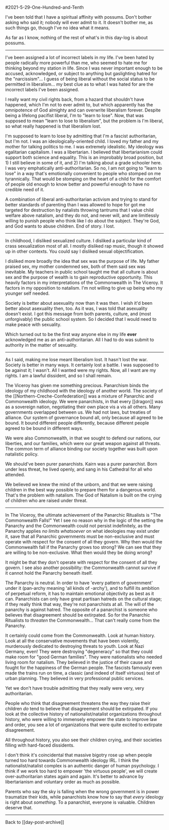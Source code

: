 #2021-5-29-One-Hundred-and-Tenth

I've been told that I have a spiritual affinity with possums.  Don't bother asking who said it; nobody will ever admit to it.  It doesn't bother me, as such things go, though I've no idea what it means.

As far as I know, nothing of the rest of what's in this day-log is about possums.

---
I've been assigned a lot of incorrect labels in my life.  I've been hated by people radically more powerful than me, who seemed to hate me for thinking beyond my station in life.  Since I was never important enough to be accused, acknowledged, or subject to anything but gaslighting hatred for the "narcissism"... I guess of being liberal without the social status to be permitted in liberalism... my best clue as to what I was hated for are the incorrect labels I've been assigned.

I really want my civil rights back, from a hazard that shouldn't have happened, which I'm not to ever admit to, but which apparently has the omnipotence of God almighty and can overwrite liberalism forever.  Despite being a lifelong pacifist liberal, I'm to "learn to lose".  Now, that was supposed to mean "learn to lose to liberalism", but the problem is I'm liberal, so what really happened is that liberalism lost.

I'm supposed to learn to lose by admitting that I'm a fascist authoritarian, but I'm not.  I was an ideologically-oriented child.  I loved my father and my mother for talking politics to me.  I was extremely idealistic.  My ideology was egalitarian capitalism.  I was a libertarian.  I believed that libertarianism could support both science and equality.  This is an improbably broad position, but 1) I still believe in some of it, and 2) I'm talking about a grade schooler here.  I was very emphatically anti-authoritarian.  So no, I am not going to "learn to lose" in a way that's emotionally convenient to people who stomped on me tyrannically.  That would be stomping on the heart of a child for the comfort of people old enough to know better and powerful enough to have no credible need of it.

A combination of liberal anti-authoritarian activism and trying to stand for better standards of parenting than I was allowed to hope for got me targeted for destruction by natalists throwing tantrums that I value child welfare above natalism, and they do not, and never will, and are limitlessly willing to punish people who think like I do about the subject.  They're God, and God wants to abuse children.  End of story.  I lost.

---
In childhood, I disliked sexualized culture.  I disliked a particular kind of crass sexualization most of all.  I mostly disliked rap music, though it showed up in other contexts.  You could say I disliked sexual objectification.

I disliked more broadly the idea that sex was the purpose of life.  My father praised sex, my mother condemned sex, both of them said sex was inevitable.  My teachers in public school taught me that all culture is about sex and the purpose of wealth is to gain reproductive opportunity.  This heavily factors in my interpretations of the Commonwealth in The Viceroy.  It factors in my opposition to natalism.  I'm not willing to give up being who my younger self needed.

Society is better about asexuality now than it was then.  I wish it'd been better about asexuality then, too.  As it was, I was told that asexuality doesn't exist.  I got this message from both parents, culture, and (most unforgivably) the public school system.  So I decided that I would need to make peace with sexuality.

Which turned out to be the first way anyone else in my life **ever** acknowledged me as an anti-authoritarian.  All I had to do was submit to authority in the matter of sexuality.

---
As I said, making me lose meant liberalism lost.  It hasn't lost the war.  Society is better in many ways.  It certainly lost a battle.  I was supposed to be against it; I wasn't.  All I wanted were my rights.  Now, all I want are my rights.  I am a lawful dissident, and so I shall remain.

The Viceroy has given me something precious.  Panarchism binds the ideology of my childhood with the ideology of another world.  The society of the [[Northern-Creche-Confederation]] was a mixture of Panarchic and Commonwealth ideology.  We were panarchists, in that every [[dragon]] was as a sovereign nation, negotiating their own place vis a vis all others.  Many governments overlapped between us.  We had not laws, but treaties of alliance.  Our system of governance bound all, only because all agreed to be bound.  It bound different people differently, because different people agreed to be bound in different ways.

We were also Commonwealth, in that we sought to defend our nations, our liberties, and our families, which were our great weapon against all threats.  The common term of alliance binding our society together was built upon natalistic policy.

We should've been purer panarchists.  Kairn was a purer panarchist.  Born under less threat, he lived openly, and sang in his Cathedral for all who attended.

We believed we knew the mind of the unborn, and that we were raising children in the best way possible to prepare them for a dangerous world.  That's the problem with natalism.  The God of Natalism is built on the crying of children who are raised under threat.

---
In The Viceroy, the ultimate achievement of the Panarchic Ritualists is "The Commonwealth Falls!"  Yet I see no reason why in the logic of the setting the Panarchy and the Commonwealth could not persist indefinitely, as the Panarchy applies *no limits whatsoever* on what ideologies may exist under it, save that all Panarchic governments must be non-exclusive and must operate with respect for the consent of all they govern.  Why then would the Commonwealth fall if the Panarchy grows too strong?  We can see that they are willing to be non-exclusive.  What then would they be doing wrong?

It might be that they don't operate with respect for the consent of all they govern.  I see also another possibility: the Commonwealth cannot survive if it cannot hold the Panarchy beneath itself.  

The Panarchy is neutral.  In order to have 'every pattern of government' under it (pan-archy meaning 'all kinds of -archy'), and to fulfill its ambition of perpetual reform, it has to maintain emotional objectivity as best as it can.  Panarchists can only have great partisan hatreds on the cultural stage; if they really think that way, they're not panarchists at all.  The will of the panarchy is against hatred.  The opposite of a panarchist is someone who believes that disagreement should be extirpated.  So for the Panarchic Ritualists to *threaten* the Commonwealth...  That can't really come from the Panarchy.

It certainly could come from the Commonwealth.  Look at human history.  Look at all the conservative movements that have been violently, murderously dedicated to destroying threats to youth.  Look at Nazi Germany, even!  They were destroying "degeneracy" so that they could make room for "good German families".  They were nationalists who needed living room for natalism.  They believed in the justice of their cause and fought for the happiness of the German people.  The fascists famously even made the trains run on time, a classic (and indeed of itself virtuous) test of urban planning.  They believed in very professional public services.

Yet we don't have trouble admitting that they really were very, very authoritarian.

People who think that disagreement threatens the way they raise their children *do* tend to believe that disagreement should be extirpated.  If you look at the collective history of nationalist/natalist organizations throughout history, who were willing to immensely empower the state to improve law and order, you see a lot of organizations that were quite excited to extirpate disagreement.

All throughout history, you also see their children crying, and their societies filling with hard-faced dissidents.

I don't think it's coincidental that massive bigotry rose up when people turned too hard towards Commonwealth ideology IRL.  I think the nationalist/natalist complex is an authentic danger of human psychology.  I think if we work too hard to empower 'the virtuous people', we will create over-authoritarian states again and again.  It's better to advance by libertarianism and voluntary order as much as possible.

Parents who say the sky is falling when the wrong government is in power traumatize their kids, while panarchists know how to say that *every* ideology is right about *something*.  To a panarchist, everyone is valuable.  Children deserve that.

---
Back to [[day-post-archive]]